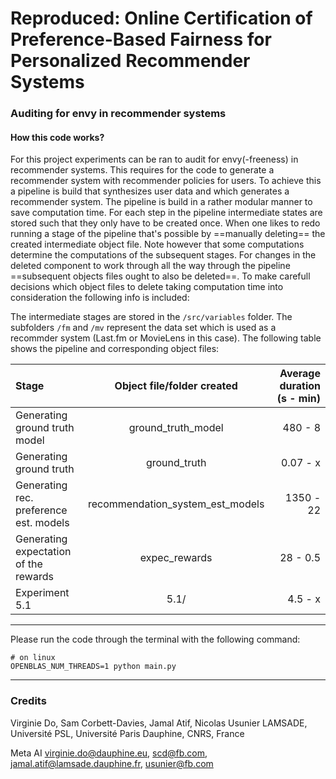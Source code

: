 # Reproduced: Online Certification of Preference-Based Fairness for Personalized Recommender Systems
### Auditing for envy in recommender systems

#### How this code works?
For this project experiments can be ran to audit for envy(-freeness) in recommender systems.
This requires for the code to generate a recommender system with recommender policies for users.
To achieve this a pipeline is build that synthesizes user data and which generates a recommender system.
The pipeline is build in a rather modular manner to save computation time.
For each step in the pipeline intermediate states are stored such that they only have to be created once.
When one likes to redo running a stage of the pipeline that's possible by ==manually deleting== the created intermediate object file. Note however that some computations determine the computations of the subsequent stages. For changes in the deleted component to work through all the way through the pipeline ==subsequent objects files ought to also be deleted==. To make carefull decisions which object files to delete taking computation time into consideration the following info is included:

The intermediate stages are stored in the ```/src/variables``` folder.
The subfolders ```/fm``` and ```/mv``` represent the data set which is used as a recommder system (Last.fm or MovieLens in this case). The following table shows the pipeline and corresponding object files:

| Stage       | Object file/folder created | Average duration (s - min)   |
| :---        |    :----:   |          ---: |
| Generating ground truth model    | ground\_truth\_model | 480 - 8 |
| Generating ground truth  | ground\_truth | 0.07 - x    |
| Generating rec. preference est. models  | recommendation\_system_est\_models | 1350 - 22    |
| Generating expectation of the rewards  | expec\_rewards | 28 - 0.5   |
| Experiment 5.1 |  5.1/  | 4.5 - x  |
--------------------------------------------------------------------
Please run the code through the terminal with the following command:

```
# on linux
OPENBLAS_NUM_THREADS=1 python main.py
```
--------------------------------------------------------------------

### Credits
Virginie Do, Sam Corbett-Davies, Jamal Atif, Nicolas Usunier
LAMSADE, Université PSL, Université Paris Dauphine, CNRS, France

Meta AI
virginie.do@dauphine.eu, scd@fb.com, jamal.atif@lamsade.dauphine.fr, usunier@fb.com

